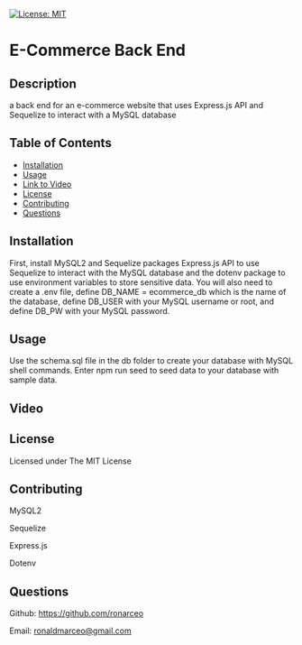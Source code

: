 [![License: MIT](https://img.shields.io/badge/License-MIT-yellow.svg)](https://opensource.org/licenses/MIT)

# E-Commerce Back End
            
## Description
a back end for an e-commerce website that uses Express.js API and Sequelize to interact with a MySQL database

## Table of Contents
* [Installation](#installation)
* [Usage](#usage)
* [Link to Video](#video)
* [License](#license)
* [Contributing](#contributing)
* [Questions](#questions)
            
## Installation
First, install MySQL2 and Sequelize packages Express.js API to use Sequelize to interact with the MySQL database and the dotenv package to use environment variables to store sensitive data. You will also need to create a .env file, define DB_NAME = ecommerce_db which is the name of the database, define DB_USER with your MySQL username or root, and define DB_PW with your MySQL password. 
            
## Usage
Use the schema.sql file in the db folder to create your database with MySQL shell commands. Enter npm run seed to seed data to your database with sample data.

## Video
            
## License
Licensed under The MIT License
            
## Contributing
MySQL2

Sequelize

Express.js

Dotenv
                 
## Questions
Github: https://github.com/ronarceo

Email: ronaldmarceo@gmail.com